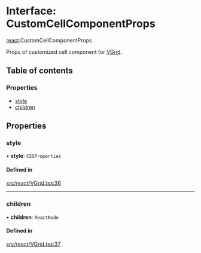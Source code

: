 # Interface: CustomCellComponentProps

[react](../modules/react.md).CustomCellComponentProps

Props of customized cell component for [VGrid](../modules/react.md#experimental_vgrid).

## Table of contents

### Properties

- [style](react.CustomCellComponentProps.md#style)
- [children](react.CustomCellComponentProps.md#children)

## Properties

### style

• **style**: `CSSProperties`

#### Defined in

[src/react/VGrid.tsx:36](https://github.com/inokawa/virtua/blob/06dc6181/src/react/VGrid.tsx#L36)

___

### children

• **children**: `ReactNode`

#### Defined in

[src/react/VGrid.tsx:37](https://github.com/inokawa/virtua/blob/06dc6181/src/react/VGrid.tsx#L37)
